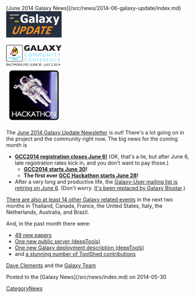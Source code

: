 <div class='newsItemHeader'>[June 2014 Galaxy News](/src/news/2014-06-galaxy-update/index.md)</div>

<div class='right'>
<a href='/src/galaxy-updates/2014-06/index.md'><img src="/src/images/logos/GalaxyUpdate200.png" alt="Galaxy Updates" width=150 /></a><br /><br /> <a href='/src/galaxy-updates/2014-06/index.md#registration-closes-june-6'><img src="/src/images/logos/GCC2014LogoWide200.png" alt="GCC2014: June 30 - July 2" width="150" /></a><br />
<a href='/src/galaxy-updates/2014-05/index.md#galaxy-hackathon-at-gcc2014'><img src="/src/images/logos/GCC2014HackLogoSquare.png" alt="GCC2014 Hackathon" width="150" /></a> 
</div>

The [June 2014 Galaxy Update Newsletter](/src/galaxy-updates/2014-06/index.md) is out!  There's a lot going on in the project and the community right now.  The big news for the coming month is
 
* **[GCC2014 registration closes June 6!](/src/galaxy-updates/2014-06/index.md#gcc2014-june-30---july-2-baltimore)**
    (OK, that's a lie, but after June 6, late registration rates kick in, and you don't want to pay those.)
  * **[GCC2014 starts June 30](/src/galaxy-updates/2014-06/index.md#gcc2014-june-30---july-2-baltimore)!**
  * **The first ever [GCC Hackathon starts June 28](/src/galaxy-updates/2014-06/index.md#galaxy-hackathon-at-gcc2014)!**
* After a very long and productive life, the [Galaxy-User mailing list is retiring on June 6](/src/galaxy-updates/2014-06/index.md#galaxy-user-being-retired-june-6).  (Don't worry. [It's been replaced by Galaxy Biostar](/src/galaxy-updates/2014-06/index.md#galaxy-user-being-retired-june-6).)

[There are also at least 14 other Galaxy related events](/src/galaxy-updates/2014-06/index.md#other-events) in the next two months in Thailand, Canada, France, the United States, Italy, the Netherlands, Australia, and Brazil.

And, in the past month there were:

* [49 new papers](/src/galaxy-updates/2014-06/index.md#new-papers)
* [One new public server (deepTools)](/src/galaxy-updates/2014-06/index.md#new-public-servers)
* [One new Galaxy deployment description (deepTools)](/src/galaxy-updates/2014-06/index.md#galaxy-community-hubs)
* and [a stunning number of ToolShed contributions](/src/galaxy-updates/2014-06/index.md#toolshed-contributions)

[Dave Clements](/src/dave-clements/index.md) and the [Galaxy Team](/src/galaxy-team/index.md)

<div class='newsItemFooter'>Posted to the [Galaxy News](/src/news/index.md) on 2014-05-30</div>

[CategoryNews](/src/category-news/index.md)
